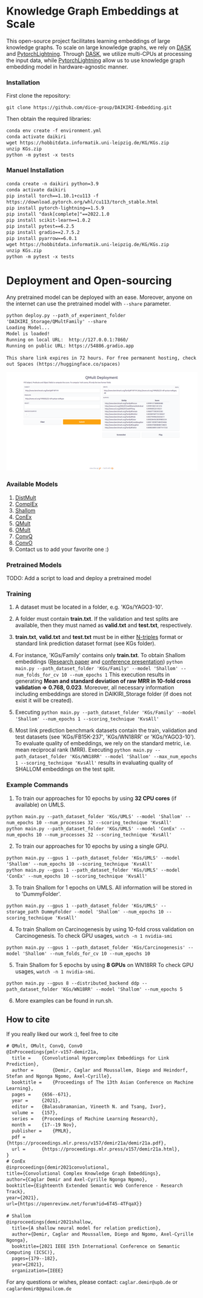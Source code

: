 # Knowledge Graph Embeddings at Scale
This open-source project facilitates learning embeddings of large knowledge graphs. 
To scale on large knowledge graphs, we rely on [DASK](https://dask.org/) and [PytorchLightning](https://www.pytorchlightning.ai/). 
Through [DASK](https://dask.org/), we utilize multi-CPUs at processing the input data, while
[PytorchLightning](https://www.pytorchlightning.ai/) allow us to use knowledge graph embedding model in hardware-agnostic manner.

### Installation
First clone the repository:
```
git clone https://github.com/dice-group/DAIKIRI-Embedding.git
```
Then obtain the required libraries:
```
conda env create -f environment.yml
conda activate daikiri
wget https://hobbitdata.informatik.uni-leipzig.de/KG/KGs.zip
unzip KGs.zip
python -m pytest -x tests
```
### Manuel Installation
```
conda create -n daikiri python=3.9
conda activate daikiri
pip install torch==1.10.1+cu113 -f https://download.pytorch.org/whl/cu113/torch_stable.html
pip install pytorch-lightning==1.5.9
pip install "dask[complete]"==2022.1.0
pip install scikit-learn==1.0.2
pip install pytest==6.2.5
pip install gradio==2.7.5.2
pip install pyarrow==6.0.1
wget https://hobbitdata.informatik.uni-leipzig.de/KG/KGs.zip
unzip KGs.zip
python -m pytest -x tests
```
# Deployment and Open-sourcing
Any pretrained model can be deployed with an ease. Moreover, anyone on the internet can use the pretrained model with ```--share``` parameter. 

```
python deploy.py --path_of_experiment_folder 'DAIKIRI_Storage/QMultFamily' --share
Loading Model...
Model is loaded!
Running on local URL:  http://127.0.0.1:7860/
Running on public URL: https://54886.gradio.app

This share link expires in 72 hours. For free permanent hosting, check out Spaces (https://huggingface.co/spaces)
```
![alt text](core/figures/deploy_qmult_family.png)

### Available Models
1. [DistMult](https://arxiv.org/pdf/1412.6575.pdf)
2. [ComplEx](https://arxiv.org/pdf/1606.06357.pdf)
3. [Shallom](https://arxiv.org/pdf/2101.09090.pdf) 
4. [ConEx](https://openreview.net/forum?id=6T45-4TFqaX&invitationId=eswc-conferences.org/ESWC/2021/Conference/Research_Track/Paper49/-/Camera_Ready_Revision&referrer=%5BTasks%5D(%2Ftasks))
5. [QMult](https://proceedings.mlr.press/v157/demir21a.html) 
6. [OMult](https://proceedings.mlr.press/v157/demir21a.html) 
7. [ConvQ](https://proceedings.mlr.press/v157/demir21a.html) 
8. [ConvO](https://proceedings.mlr.press/v157/demir21a.html)
9. Contact us to add your favorite one :)


### Pretrained Models
TODO: Add a script to load and deploy a pretrained model



### Training
1. A dataset must be located in a folder, e.g. 'KGs/YAGO3-10'.

2. A folder must contain **train.txt**. If the validation and test splits are available, then they must named as **valid.txt** and **test.txt**, respectively.

3. **train.txt**, **valid.txt** and **test.txt** must be in either [N-triples](https://www.w3.org/2001/sw/RDFCore/ntriples/) format or standard link prediction dataset format (see KGs folder).

4. For instance, 'KGs/Family' contains only **train.txt**. To obtain Shallom embeddings ([Research paper](https://arxiv.org/abs/2101.09090) and [conference presentation](https://www.youtube.com/watch?v=LUDpdgdvTQg)) 
```python main.py --path_dataset_folder 'KGs/Family' --model 'Shallom' --num_folds_for_cv 10 --num_epochs 1```
This execution results in generating **Mean and standard deviation of raw MRR in 10-fold cross validation => 0.768, 0.023**. Moreover, all necessary information including embeddings are stored in DAIKIRI_Storage folder (if does not exist it will be created).
   
5. Executing  ```python main.py --path_dataset_folder 'KGs/Family' --model 'Shallom' --num_epochs 1 --scoring_technique 'KvsAll'```
   
6. Most link prediction benchmark datasets contain the train, validation and test datasets (see 'KGs/FB15K-237', 'KGs/WN18RR' or 'KGs/YAGO3-10').
To evaluate quality of embeddings, we rely on the standard metric, i.e. mean reciprocal rank (MRR). Executing ```python main.py --path_dataset_folder 'KGs/WN18RR' --model 'Shallom' --max_num_epochs 1 --scoring_technique 'KvsAll'```
results in evaluating quality of SHALLOM embeddings on the test split.
   
   
### Example Commands

1. To train our approaches for 10 epochs by using **32 CPU cores** (if available) on UMLS. 
```
python main.py --path_dataset_folder 'KGs/UMLS' --model 'Shallom' --num_epochs 10 --num_processes 32 --scoring_technique 'KvsAll'
python main.py --path_dataset_folder 'KGs/UMLS' --model 'ConEx' --num_epochs 10 --num_processes 32 --scoring_technique 'KvsAll'
```
2. To train our approaches for 10 epochs by using a single GPU.
```
python main.py --gpus 1 --path_dataset_folder 'KGs/UMLS' --model 'Shallom' --num_epochs 10 --scoring_technique 'KvsAll'
python main.py --gpus 1 --path_dataset_folder 'KGs/UMLS' --model 'ConEx' --num_epochs 10 --scoring_technique 'KvsAll'
```

3. To train Shallom for 1 epochs on UMLS. All information will be stored in to 'DummyFolder'.
```
python main.py --gpus 1 --path_dataset_folder 'KGs/UMLS' --storage_path DummyFolder --model 'Shallom' --num_epochs 10 --scoring_technique 'KvsAll'
```

4. To train Shallom on Carcinogenesis by using 10-fold cross validation on Carcinogenesis.  To check GPU usages, ```watch -n 1 nvidia-smi```
```
python main.py --gpus 1 --path_dataset_folder 'KGs/Carcinogenesis' --model 'Shallom' --num_folds_for_cv 10 --num_epochs 10
```
5. Train Shallom for 5 epochs by using **8 GPUs** on WN18RR To check GPU usages, ```watch -n 1 nvidia-smi```.
```
python main.py --gpus 8 --distributed_backend ddp --path_dataset_folder 'KGs/WN18RR' --model 'Shallom' --num_epochs 5
```

6. More examples can be found in run.sh.



## How to cite
If you really liked our work :), feel free to cite 
```
# QMult, OMult, ConvQ, ConvO
@InProceedings{pmlr-v157-demir21a,
  title = 	 {Convolutional Hypercomplex Embeddings for Link Prediction},
  author =       {Demir, Caglar and Moussallem, Diego and Heindorf, Stefan and Ngonga Ngomo, Axel-Cyrille},
  booktitle = 	 {Proceedings of The 13th Asian Conference on Machine Learning},
  pages = 	 {656--671},
  year = 	 {2021},
  editor = 	 {Balasubramanian, Vineeth N. and Tsang, Ivor},
  volume = 	 {157},
  series = 	 {Proceedings of Machine Learning Research},
  month = 	 {17--19 Nov},
  publisher =    {PMLR},
  pdf = 	 {https://proceedings.mlr.press/v157/demir21a/demir21a.pdf},
  url = 	 {https://proceedings.mlr.press/v157/demir21a.html},
}
# ConEx
@inproceedings{demir2021convolutional,
title={Convolutional Complex Knowledge Graph Embeddings},
author={Caglar Demir and Axel-Cyrille Ngonga Ngomo},
booktitle={Eighteenth Extended Semantic Web Conference - Research Track},
year={2021},
url={https://openreview.net/forum?id=6T45-4TFqaX}}

# Shallom
@inproceedings{demir2021shallow,
  title={A shallow neural model for relation prediction},
  author={Demir, Caglar and Moussallem, Diego and Ngomo, Axel-Cyrille Ngonga},
  booktitle={2021 IEEE 15th International Conference on Semantic Computing (ICSC)},
  pages={179--182},
  year={2021},
  organization={IEEE}

```

For any questions or wishes, please contact:  ```caglar.demir@upb.de``` or ```caglardemir8@gmailcom.de```

